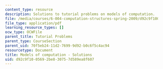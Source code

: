 ```yaml
---
content_type: resource
description: Solutions to tutorial problems on models of computation.
file: /media/courses/6-004-computation-structures-spring-2009/d92c9f1005692be830757d589ea8f607_MIT6_004s09_tutor10_sol.pdf
file_type: application/pdf
learning_resource_types: []
ocw_type: OCWFile
parent_title: Tutorial Problems
parent_type: CourseSection
parent_uid: 70f5eb24-11d2-7699-9d92-b0c6f5c4ac94
resourcetype: Document
title: Models of computation - Solutions
uid: d92c9f10-0569-2be8-3075-7d589ea8f607
---
```

